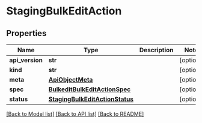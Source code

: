 # StagingBulkEditAction

## Properties
Name | Type | Description | Notes
------------ | ------------- | ------------- | -------------
**api_version** | **str** |  | [optional] 
**kind** | **str** |  | [optional] 
**meta** | [**ApiObjectMeta**](ApiObjectMeta.md) |  | [optional] 
**spec** | [**BulkeditBulkEditActionSpec**](BulkeditBulkEditActionSpec.md) |  | [optional] 
**status** | [**StagingBulkEditActionStatus**](StagingBulkEditActionStatus.md) |  | [optional] 

[[Back to Model list]](../README.md#documentation-for-models) [[Back to API list]](../README.md#documentation-for-api-endpoints) [[Back to README]](../README.md)


